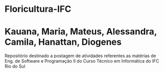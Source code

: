 # Floricultura-IFC
# Kauana, Maria, Mateus, Alessandra, Camila, Hanattan, Diogenes
Repositório destinado a postagem de atividades referentes as matérias de Eng. de Software e Programação II do Curso Técnico em Informática do IFC Rio do Sul
